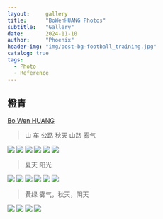 ```yaml
---
layout:     gallery
title:      "BoWenHUANG Photos"
subtitle:   "Gallery"
date:       2024-11-10
author:     "Phoenix"
header-img: "img/post-bg-football_training.jpg"
catalog: true
tags:
  - Photo
  - Reference
---
```

## 橙青
[Bo Wen HUANG](https://www.behance.net/gpx2000)

>山 车 公路 秋天 山路 雾气

![](https://mir-s3-cdn-cf.behance.net/project_modules/fs/a5fb34109927063.5fdf701f9bbfc.jpg)
![](https://mir-s3-cdn-cf.behance.net/project_modules/fs/801fcc109927063.5fdf702077214.jpg)
![](https://mir-s3-cdn-cf.behance.net/project_modules/1400/e480c9109927063.5fdf70207995c.jpg)
![](https://mir-s3-cdn-cf.behance.net/project_modules/1400/5ac168109927063.5fdf7020766d5.jpg)
![](https://mir-s3-cdn-cf.behance.net/project_modules/1400/de847b109927063.5fdf702078ef1.jpg)
![](https://mir-s3-cdn-cf.behance.net/project_modules/fs/9f6dd3109927063.5fdf701f9b037.jpg)

>夏天 阳光

![](https://mir-s3-cdn-cf.behance.net/project_modules/fs/2c9a8d83158953.5d340645e2c45.jpg)
![](https://mir-s3-cdn-cf.behance.net/project_modules/1400/b0255a76401277.5c68c03e3dd64.jpg)
![](https://mir-s3-cdn-cf.behance.net/project_modules/1400/8de4eb76401277.5c68c03e3ee15.jpg)
![](https://mir-s3-cdn-cf.behance.net/project_modules/fs/270b5597097605.5ebd3d6889fb4.jpg)
![](https://mir-s3-cdn-cf.behance.net/project_modules/2800_opt_1/11c74d83158953.5d34064044ac9.jpg)
![](https://mir-s3-cdn-cf.behance.net/project_modules/1400/fc17b976401277.5c68c03e3e9ec.jpg)

>黄绿
>雾气，秋天，阴天

![](https://mir-s3-cdn-cf.behance.net/project_modules/disp/af6d1879505905.5cc55bc899505.jpg)
![](https://mir-s3-cdn-cf.behance.net/project_modules/max_1200/d0f86779505905.5cc55bc96368c.jpg)
![](https://mir-s3-cdn-cf.behance.net/project_modules/max_1200/0724b279505905.5cc55bc96465c.jpg)
![](https://mir-s3-cdn-cf.behance.net/project_modules/max_1200/c6edf979505905.5cc55bc18ddcb.jpg)


